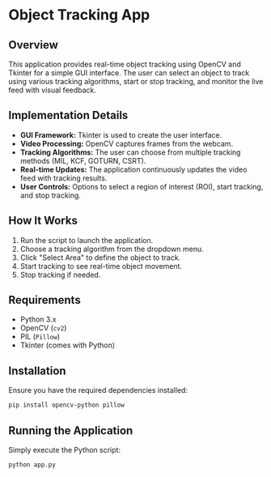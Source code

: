 # Object Tracking App

## Overview

This application provides real-time object tracking using OpenCV and Tkinter for a simple GUI interface. The user can select an object to track using various tracking algorithms, start or stop tracking, and monitor the live feed with visual feedback.

## Implementation Details

- **GUI Framework:** Tkinter is used to create the user interface.
- **Video Processing:** OpenCV captures frames from the webcam.
- **Tracking Algorithms:** The user can choose from multiple tracking methods (MIL, KCF, GOTURN, CSRT).
- **Real-time Updates:** The application continuously updates the video feed with tracking results.
- **User Controls:** Options to select a region of interest (ROI), start tracking, and stop tracking.

## How It Works

1. Run the script to launch the application.
2. Choose a tracking algorithm from the dropdown menu.
3. Click "Select Area" to define the object to track.
4. Start tracking to see real-time object movement.
5. Stop tracking if needed.

## Requirements

- Python 3.x
- OpenCV (`cv2`)
- PIL (`Pillow`)
- Tkinter (comes with Python)

## Installation

Ensure you have the required dependencies installed:

```bash
pip install opencv-python pillow
```

## Running the Application

Simply execute the Python script:

```bash
python app.py
```


